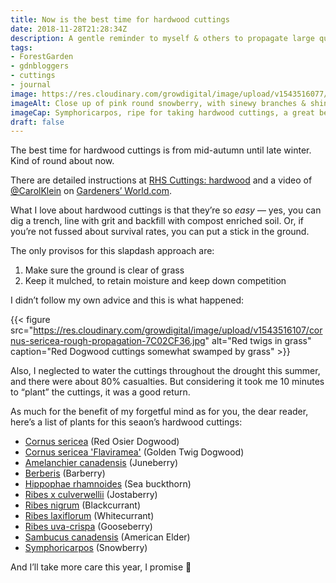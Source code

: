 ```yaml
---
title: Now is the best time for hardwood cuttings
date: 2018-11-28T21:28:34Z
description: A gentle reminder to myself & others to propagate large quantities of hardwood cuttings – they’re so simple & quick, and the rewards are bountiful.
tags: 
- ForestGarden
- gdnbloggers
- cuttings
- journal
image: https://res.cloudinary.com/growdigital/image/upload/v1543516077/symphoricarpos-0FAF5409.jpg
imageAlt: Close up of pink round snowberry, with sinewy branches & shiny leaves
imageCap: Symphoricarpos, ripe for taking hardwood cuttings, a great bee & wildlife plant as well as solid hedge that does well in the shade
draft: false
---
```


The best time for hardwood cuttings is from mid-autumn until late winter. Kind of round about now. 

There are detailed instructions at [RHS Cuttings: hardwood](https://www.rhs.org.uk/advice/profile?pid=387) and a video of [@CarolKlein](https://twitter.com/CarolKlein) on [Gardeners’ World.com](https://www.gardenersworld.com/how-to/grow-plants/how-to-take-hardwood-cuttings-in-autumn/). 

What I love about hardwood cuttings is that they’re so _easy_ — yes, you can dig a trench, line with grit and backfill with compost enriched soil. Or, if you’re not fussed about survival rates, you can put a stick in the ground.

The only provisos for this slapdash approach are: 

1. Make sure the ground is clear of grass
2. Keep it mulched, to retain moisture and keep down competition

I didn’t follow my own advice and this is what happened:

{{< figure src="https://res.cloudinary.com/growdigital/image/upload/v1543516107/cornus-sericea-rough-propagation-7C02CF36.jpg" alt="Red twigs in grass" caption="Red Dogwood cuttings somewhat swamped by grass" >}}

Also, I neglected to water the cuttings throughout the drought this summer, and there were about 80% casualties. But considering it took me 10 minutes to “plant” the cuttings, it was a good return.

As much for the benefit of my forgetful mind as for you, the dear reader, here’s a list of plants for this seaon’s hardwood cuttings:

* [Cornus sericea](https://pfaf.org/user/plant.aspx?latinname=Cornus+sericea) (Red Osier Dogwood)
* [Cornus sericea 'Flaviramea'](https://www.rhs.org.uk/Plants/4412/i-Cornus-sericea-i-Flaviramea/Details) (Golden Twig Dogwood)
* [Amelanchier canadensis](https://pfaf.org/user/plant.aspx?latinname=Amelanchier+canadensis) (Juneberry)
* [Berberis](https://en.wikipedia.org/wiki/Berberis) (Barberry)
* [Hippophae rhamnoides](https://pfaf.org/user/plant.aspx?latinname=Hippophae+rhamnoides) (Sea buckthorn)
* [Ribes x culverwellii](https://pfaf.org/user/plant.aspx?latinname=Ribes+x+culverwellii) (Jostaberry)
* [Ribes nigrum](https://pfaf.org/user/plant.aspx?latinname=Ribes+nigrum) (Blackcurrant)
* [Ribes laxiflorum](https://pfaf.org/user/plant.aspx?latinname=Ribes+laxiflorum) (Whitecurrant)
* [Ribes uva-crispa](https://pfaf.org/user/plant.aspx?latinname=Ribes+uva-crispa) (Gooseberry)
* [Sambucus canadensis](https://pfaf.org/user/plant.aspx?latinname=Sambucus+canadensis) (American Elder)
* [Symphoricarpos](https://en.wikipedia.org/wiki/Symphoricarpos) (Snowberry)

And I’ll take more care this year, I promise 🙂

